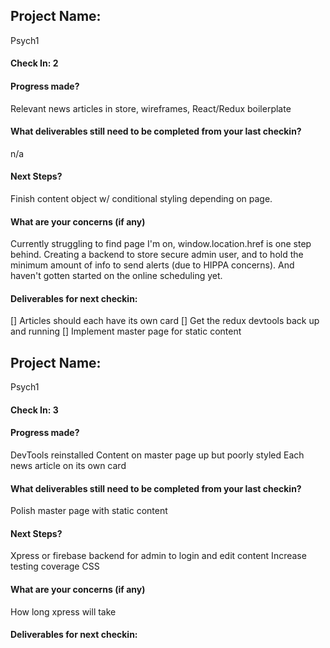 ## Project Name:
Psych1

#### Check In: 2


#### Progress made?
Relevant news articles in store, wireframes, React/Redux boilerplate

#### What deliverables still need to be completed from your last checkin?
n/a

#### Next Steps?
Finish content object w/ conditional styling depending on page. 

#### What are your concerns (if any)
Currently struggling to find page I'm on, window.location.href is one step behind. Creating a backend to store secure admin user, and to hold the minimum amount of info to send alerts (due to HIPPA concerns). And haven't gotten started on the online scheduling yet.

#### Deliverables for next checkin:
[] Articles should each have its own card
[] Get the redux devtools back up and running
[] Implement master page for static content



## Project Name: 
Psych1

#### Check In: 3

#### Progress made? 
DevTools reinstalled
Content on master page up but poorly styled
Each news article on its own card

#### What deliverables still need to be completed from your last checkin? 
Polish master page with static content

#### Next Steps?
Xpress or firebase backend for admin to login and edit content
Increase testing coverage
CSS

#### What are your concerns (if any)
How long xpress will take

#### Deliverables for next checkin: